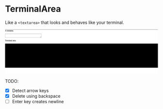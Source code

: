 TerminalArea
============

Like a `<textarea>` that looks and behaves like your terminal.

![](assets/demo.gif)

TODO:

+ [x] Detect arrow keys
+ [x] Delete using backspace
+ [ ] Enter key creates newline
